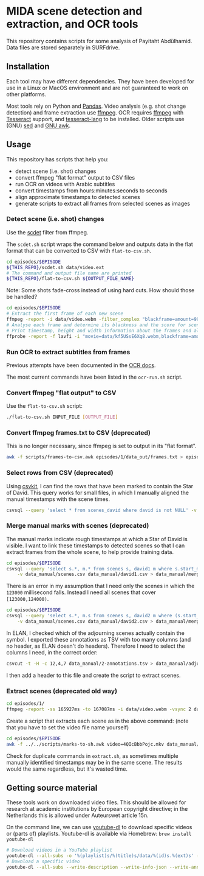 # MIDA scene detection and extraction, and OCR tools

This repository contains scripts for some analysis of Payitaht Abdülhamid.
Data files are stored separately in SURFdrive.

## Installation

Each tool may have different dependencies.
They have been developed for use in a Linux or MacOS environment and are not
guaranteed to work on other platforms.

Most tools rely on Python and [Pandas].
Video analysis (e.g. shot change detection) and frame extraction use [ffmpeg].
OCR requires [ffmpeg] with [Tesseract] support, and [tesseract-lang] to be
installed.
Older scripts use (GNU) [sed] and [GNU awk].

[Pandas]: https://pandas.pydata.org/
[ffmpeg]: https://ffmpeg.org
[Tesseract]: https://github.com/tesseract-ocr/tesseract
[tesseract-lang]: https://github.com/tesseract-ocr/tessdata
[sed]: https://www.gnu.org/software/sed/manual/sed.html
[GNU awk]: https://www.gnu.org/software/gawk/manual/gawk.html

## Usage

This repository has scripts that help you:

- detect scene (i.e. shot) changes
- convert ffmpeg "flat format" output to CSV files
- run OCR on videos with Arabic subtitles
- convert timestamps from hours:minutes:seconds to seconds
- align approximate timestamps to detected scenes
- generate scripts to extract all frames from selected scenes as images

### Detect scene (i.e. shot) changes

Use the [scdet] filter from ffmpeg.

The `scdet.sh` script wraps the command below and outputs data in the flat
format that can be converted to CSV with `flat-to-csv.sh`.

```sh
cd episodes/$EPISODE
${THIS_REPO}/scdet.sh data/video.ext
# The command and output file name are printed
${THIS_REPO}/flat-to-csv.sh ${OUTPUT_FILE_NAME}
```

Note: Some shots fade-cross instead of using hard cuts.
How should those be handled?

```sh
cd episodes/$EPISODE
# Extract the first frame of each new scene
ffmpeg -report -i data/video.webm -filter_complex "blackframe=amount=99:threshold=24,scdet=threshold=6.0,metadata=select:key=lavfi.scd.time,metadata=print:file='data_out/frames.txt'" -vsync 2 "data_out/scene-%03d.jpg"
# Analyse each frame and determine its blackness and the score for scene change
# Print timestamp, height and width information about the frames and all filter-added tags
ffprobe -report -f lavfi -i "movie=data/kf5USsE6Xq8.webm,blackframe=amount=99:threshold=24,scdet=threshold=5.0" -show_entries "frame=pkt_pts_time,height,width:frame_tags" -print_format flat > data_out/scene-changes.txt
```

[scdet]: https://ffmpeg.org/ffmpeg-filters.html#scdet-1

### Run OCR to extract subtitles from frames

Previous attempts have been documented in the [OCR docs](docs/ocr.md).

The most current commands have been listed in the `ocr-run.sh` script.

[ocr]: https://ffmpeg.org/ffmpeg-filters.html#ocr

### Convert ffmpeg "flat output" to CSV

Use the `flat-to-csv.sh` script:

```sh
./flat-to-csv.sh INPUT_FILE [OUTPUT_FILE]
```

### Convert ffmpeg frames.txt to CSV (deprecated)

This is no longer necessary, since ffmpeg is set to output in its "flat
format".

```sh
awk -f scripts/frames-to-csv.awk episodes/1/data_out/frames.txt > episodes/1/data_manual/scenes.csv
```

### Select rows from CSV (deprecated)

Using [csvkit], I can find the rows that have been marked to contain the
Star of David.
This query works for small files, in which I manually aligned the manual
timestamps with the scene times.

```sh
csvsql --query 'select * from scenes_david where david is not NULL' -v data_manual/scenes_david.csv
```

[csvkit]: https://csvkit.readthedocs.io/en/latest/

### Merge manual marks with scenes (deprecated)

The manual marks indicate rough timestamps at which a Star of David is visible.
I want to link these timestamps to detected scenes so that I can extract frames
from the whole scene, to help provide training data.

```sh
cd episodes/$EPISODE
csvsql --query 'select s.*, m.* from scenes s, david1 m where s.start_ms <= m.ms and s.end_ms >= m.ms' \
    -v data_manual/scenes.csv data_manual/david1.csv > data_manual/merged_marks.csv
```

There is an error in my assumption that I need only the scenes in which the
`123000` millisecond falls. Instead I need all scenes that cover
`[123000,124000)`.

```sh
cd episodes/$EPISODE
csvsql --query 'select s.*, m.s from scenes s, david2 m where (s.start_ms <= m.ms and s.end_ms >= m.ms) or (s.start_ms <= m.ms + 999 and s.end_ms >= m.ms + 999)' \
    -v data_manual/scenes.csv data_manual/david2.csv > data_manual/merged_marks2.csv
```

In ELAN, I checked which of the adjourning scenes actually contain the symbol.
I exported these annotations as TSV with too many columns (and no header, as
ELAN doesn't do headers).
Therefore I need to select the columns I need, in the correct order:

```sh
csvcut -t -H -c 12,4,7 data_manual/2-annotations.tsv > data_manual/adjusted_marks.csv
```

I then add a header to this file and create the script to extract scenes.

### Extract scenes (deprecated old way)

```sh
cd episodes/1/
ffmpeg -report -ss 165927ms -to 167087ms -i data/video.webm -vsync 2 data_out/scene-0066/frame-%03d.jpg
```

Create a script that extracts each scene as in the above command:
(note that you have to set the video file name yourself)

```sh
cd episodes/$EPISODE
awk -f ../../scripts/marks-to-sh.awk video=4QIcBbbPojc.mkv data_manual/merged_marks.csv > extract.sh
```

Check for duplicate commands in `extract.sh`, as sometimes multiple manually
identified timestamps may be in the same scene.
The results would the same regardless, but it's wasted time.

## Getting source material

These tools work on downloaded video files.
This should be allowed for research at academic institutions by European
copyright directive; in the Netherlands this is allowed under Auteurswet
article 15n.

On the command line, we can use [youtube-dl] to download specific videos or
(parts of) playlists.
Youtube-dl is available via Homebrew: `brew install youtube-dl`

[youtube-dl]: https://youtube-dl.org/

```sh
# Download videos in a YouTube playlist
youtube-dl --all-subs -o '%(playlist)s/%(title)s/data/%(id)s.%(ext)s' --playlist-reverse --playlist-start 132 --playlist-end 133 --write-description --write-info-json --write-annotations -w 'https://www.youtube.com/playlist?list=PLge_kMuGwvL8pfyOpLP0hXprI7yQ0L2q-'
# Download a specific video
youtube-dl --all-subs --write-description --write-info-json --write-annotations -w 'https://www.youtube.com/watch?v=ZK9sYnqO2TI'
```
